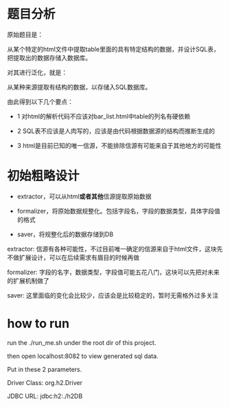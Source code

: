 # 题目分析

原始题目是：

从某个特定的html文件中提取table里面的具有特定结构的数据，并设计SQL表，把提取出的数据存储入数据库。

对其进行泛化，就是：

从某种来源提取有结构的数据，以存储入SQL数据库。

由此得到以下几个要点：

* 1 对html的解析代码不应该对bar_list.html中table的列名有硬依赖

* 2 SQL表不应该是人肉写的，应该是由代码根据数据源的结构而推断生成的

* 3 html是目前已知的唯一信源，不能排除信源有可能来自于其他地方的可能性

# 初始粗略设计

* extractor，可以从html**或者其他**信源提取原始数据

* formalizer，将原始数据规整化。包括字段名，字段的数据类型，具体字段值的格式

* saver，将规整化后的数据存储到DB

extractor: 信源有各种可能性，不过目前唯一确定的信源来自于html文件，这块先不做扩展设计，可以在后续需求有眉目的时候再做

formalizer: 字段的名字，数据类型，字段值可能五花八门，这块可以先把对未来的扩展机制做了

saver: 这里面临的变化会比较少，应该会是比较稳定的，暂时无需格外过多关注

# how to run

run the ./run_me.sh under the root dir of this project.

then open localhost:8082 to view generated sql data.

Put in these 2 parameters. 

Driver Class: org.h2.Driver

JDBC URL: jdbc:h2:./h2DB